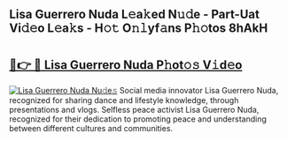 ## Lisa Guerrero Nuda L𝚎a𝚔ed N𝚞𝚍e - Part-Uat Vi𝚍𝚎o L𝚎a𝚔s - H𝚘𝚝 O𝚗𝚕yf𝚊ns P𝚑𝚘tos 8hAkH

# <h2><a href="http://kf2rx5l.oniu.top/?m=Lisa+Guerrero+Nuda">🔗👉 🔴 Lisa Guerrero Nuda P𝚑ot𝚘𝚜 V𝚒d𝚎o</a></h2>

[![Lisa Guerrero Nuda Nu𝚍e𝚜](https://i.imgur.com/0qMVB7G.gif)](http://kf2rx5l.oniu.top/?m=Lisa+Guerrero+Nuda)
Social media innovator Lisa Guerrero Nuda, recognized for sharing dance and lifestyle knowledge, through presentations and vlogs. Selfless peace activist Lisa Guerrero Nuda, recognized for their dedication to promoting peace and understanding between different cultures and communities.  
